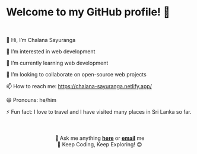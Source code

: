 
# Welcome to my GitHub profile! 👋
</br>

👋 Hi, I’m Chalana Sayuranga

👀 I’m interested in web development

🌱 I’m currently learning web development

💞 I’m looking to collaborate on open-source web projects

📫 How to reach me: https://chalana-sayuranga.netlify.app/

😄 Pronouns: he/him

⚡ Fun fact: I love to travel and I have visited many places in Sri Lanka so far.

</br>
</br>
<div align="center">
💬 Ask me anything <a href="https://github.com/GathsaraH/GathsaraH/issues"><b>here</b></a> or <a href="mailto:sayurangachalana@gmail.com"><b>email</b></a> me
</br>🎯 Keep Coding, Keep Exploring! 😊

</div>
